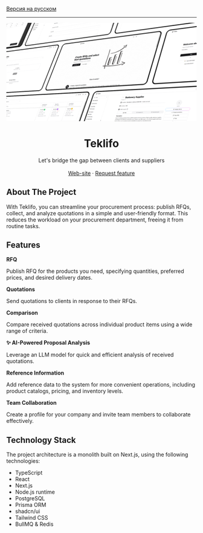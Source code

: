 [Версия на русском](https://github.com/teklifo/teklifo/blob/main/README.ru.md)

<hr/>

![hero](readme-logo.png)

<div align="center">
  <h1 align="center">Teklifo</h1>
  <p align="center">
    Let's bridge the gap between clients and suppliers
    <br />
    <br />
    <a href="https://teklifo.com">Web-site</a>
    ·
    <a href="https://github.com/teklifo/teklifo/issues/new">Request feature</a>
  </p>
</div>

## About The Project

With Teklifo, you can streamline your procurement process: publish RFQs, collect, and analyze quotations in a simple and user-friendly format. This reduces the workload on your procurement department, freeing it from routine tasks.

## Features

**RFQ**

Publish RFQ for the products you need, specifying quantities, preferred prices, and desired delivery dates.

**Quotations**

Send quotations to clients in response to their RFQs.

**Comparison**

Compare received quotations across individual product items using a wide range of criteria.

**✨ AI-Powered Proposal Analysis**

Leverage an LLM model for quick and efficient analysis of received quotations.

**Reference Information**

Add reference data to the system for more convenient operations, including product catalogs, pricing, and inventory levels.

**Team Collaboration**

Create a profile for your company and invite team members to collaborate effectively.

## Technology Stack

The project architecture is a monolith built on Next.js, using the following technologies:

- TypeScript
- React
- Next.js
- Node.js runtime
- PostgreSQL
- Prisma ORM
- shadcn/ui
- Tailwind CSS
- BullMQ & Redis
